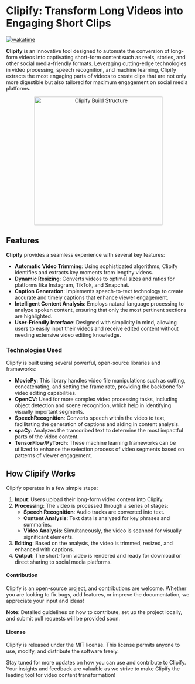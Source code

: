 # Clipify: Transform Long Videos into Engaging Short Clips
[![wakatime](https://wakatime.com/badge/user/04c60a11-7fcd-4d1d-accf-a4bb74ceedec/project/018ef1ac-82f2-4303-a97b-09f0a83b9f44.svg)](https://wakatime.com/badge/user/04c60a11-7fcd-4d1d-accf-a4bb74ceedec/project/018ef1ac-82f2-4303-a97b-09f0a83b9f44)

**Clipify** is an innovative tool designed to automate the conversion of long-form videos into captivating short-form content such as reels, stories, and other social media-friendly formats. Leveraging cutting-edge technologies in video processing, speech recognition, and machine learning, Clipify extracts the most engaging parts of videos to create clips that are not only more digestible but also tailored for maximum engagement on social media platforms.



<p align="center">
  <img src="https://github.com/Aby-ss/Clipify/assets/103417697/55928c52-1fd9-4f6c-81ac-da37f7200bf8" alt="Clipify Build Structure" width="350">
</p>



## Features

**Clipify** provides a seamless experience with several key features:

- **Automatic Video Trimming**: Using sophisticated algorithms, Clipify identifies and extracts key moments from lengthy videos.
- **Dynamic Resizing**: Converts videos to optimal sizes and ratios for platforms like Instagram, TikTok, and Snapchat.
- **Caption Generation**: Implements speech-to-text technology to create accurate and timely captions that enhance viewer engagement.
- **Intelligent Content Analysis**: Employs natural language processing to analyze spoken content, ensuring that only the most pertinent sections are highlighted.
- **User-Friendly Interface**: Designed with simplicity in mind, allowing users to easily input their videos and receive edited content without needing extensive video editing knowledge.

### Technologies Used

Clipify is built using several powerful, open-source libraries and frameworks:

- **MoviePy**: This library handles video file manipulations such as cutting, concatenating, and setting the frame rate, providing the backbone for video editing capabilities.
- **OpenCV**: Used for more complex video processing tasks, including object detection and scene recognition, which help in identifying visually important segments.
- **SpeechRecognition**: Converts speech within the video to text, facilitating the generation of captions and aiding in content analysis.
- **spaCy**: Analyzes the transcribed text to determine the most impactful parts of the video content.
- **TensorFlow/PyTorch**: These machine learning frameworks can be utilized to enhance the selection process of video segments based on patterns of viewer engagement.

## How Clipify Works

Clipify operates in a few simple steps:

1. **Input**: Users upload their long-form video content into Clipify.
2. **Processing**: The video is processed through a series of stages:
   - **Speech Recognition**: Audio tracks are converted into text.
   - **Content Analysis**: Text data is analyzed for key phrases and summaries.
   - **Video Analysis**: Simultaneously, the video is scanned for visually significant elements.
3. **Editing**: Based on the analysis, the video is trimmed, resized, and enhanced with captions.
4. **Output**: The short-form video is rendered and ready for download or direct sharing to social media platforms.

#### Contribution

Clipify is an open-source project, and contributions are welcome. Whether you are looking to fix bugs, add features, or improve the documentation, we appreciate your input and ideas!

**Note**: Detailed guidelines on how to contribute, set up the project locally, and submit pull requests will be provided soon.

#### License

Clipify is released under the MIT license. This license permits anyone to use, modify, and distribute the software freely.

Stay tuned for more updates on how you can use and contribute to Clipify. Your insights and feedback are valuable as we strive to make Clipify the leading tool for video content transformation!
